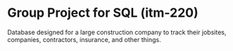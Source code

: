 # Group Project for SQL (itm-220)

Database designed for a large construction company to track their jobsites, companies, contractors, insurance, and other things.